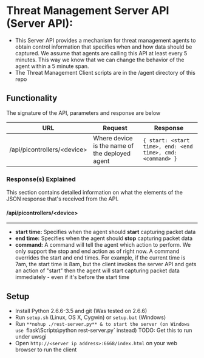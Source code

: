 # Threat Management Server API (Server API):

- This Server API provides a mechanism for threat management agents to obtain control information that specifies when and how data should be captured.  We assume that agents
are calling this API at least every 5 minutes.  This way we know that we can change the behavior of the agent within a 5 minute span.  
- The Threat Management Client scripts are in the /agent directory of this repo

## Functionality

The signature of the API, parameters and response are below

| URL | Request | Response |
| --- | ------- | -------- |
| /api/picontrollers/\<device\> | Where device is the name of the deployed agent | ``` { start: <start time>, end: <end time>, cmd: <command> } ``` |

### Response(s) Explained

This section contains detailed information on what the elements of the JSON response that's received from the API.

#### /api/picontrollers/\<device\>
---

- **start time:** Specifies when the agent should **start** capturing packet data 
- **end time:** Specifies when the agent should **stop** capturing packet data 
- **command:** A command will tell the agent which action to perform.  We only support the stop and end action as of right now.  A command overrides the start and end times.  For example, if the current time is 7am, the start time is 8am, but the client invokes the server API and gets an action of "start" then the agent will start capturing packet data immediately - even if it's before the start time 

Setup
-----

- Install Python 2.6.6-3.5 and git (Was tested on 2.6.6)
- Run `setup.sh` (Linux, OS X, Cygwin) or `setup.bat` (Windows)
- Run `**nohup ./rest-server.py** & to start the server (on Windows use `flask\Scripts\python rest-server.py` instead) TODO: Get this to run under uwsgi
- Open `http://<server ip address>:6668/index.html` on your web browser to run the client

